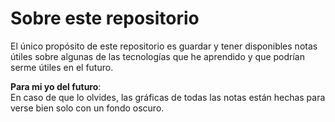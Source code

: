 # Sobre este repositorio

El único propósito de este repositorio es guardar y tener disponibles notas útiles sobre algunas de las tecnologías que he aprendido y que podrían serme útiles en el futuro.

**Para mi yo del futuro**:\
En caso de que lo olvides, las gráficas de todas las notas están hechas para verse bien solo con un fondo oscuro.

<br>
